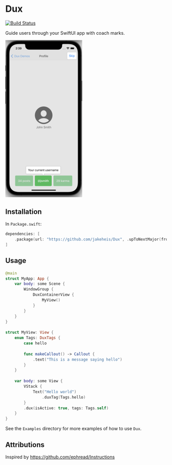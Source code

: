 # Dux

[![Build Status](https://github.com/jakeheis/Dux/workflows/Build/badge.svg)](https://github.com/jakeheis/SwiftCLI/actions)

Guide users through your SwiftUI app with coach marks.

<img src=".github/Screenshot.png" width="240">

## Installation

In `Package.swift`:

```swift
dependencies: [
    .package(url: "https://github.com/jakeheis/Dux", .upToNextMajor(from: "0.0.1"))
]
```

## Usage

```swift
@main
struct MyApp: App {
    var body: some Scene {
        WindowGroup {
            DuxContainerView {
                MyView()
            }
        }
    }
}

struct MyView: View {
    enum Tags: DuxTags {
        case hello
        
        func makeCallout() -> Callout {
            .text("This is a message saying hello")
        }
    }
    
    var body: some View {
        VStack {
            Text("Hello world")
                .duxTag(Tags.hello)
        }
        .dux(isActive: true, tags: Tags.self)
    }
}
```

See the `Examples` directory for more examples of how to use `Dux`.

## Attributions

Inspired by https://github.com/ephread/Instructions
